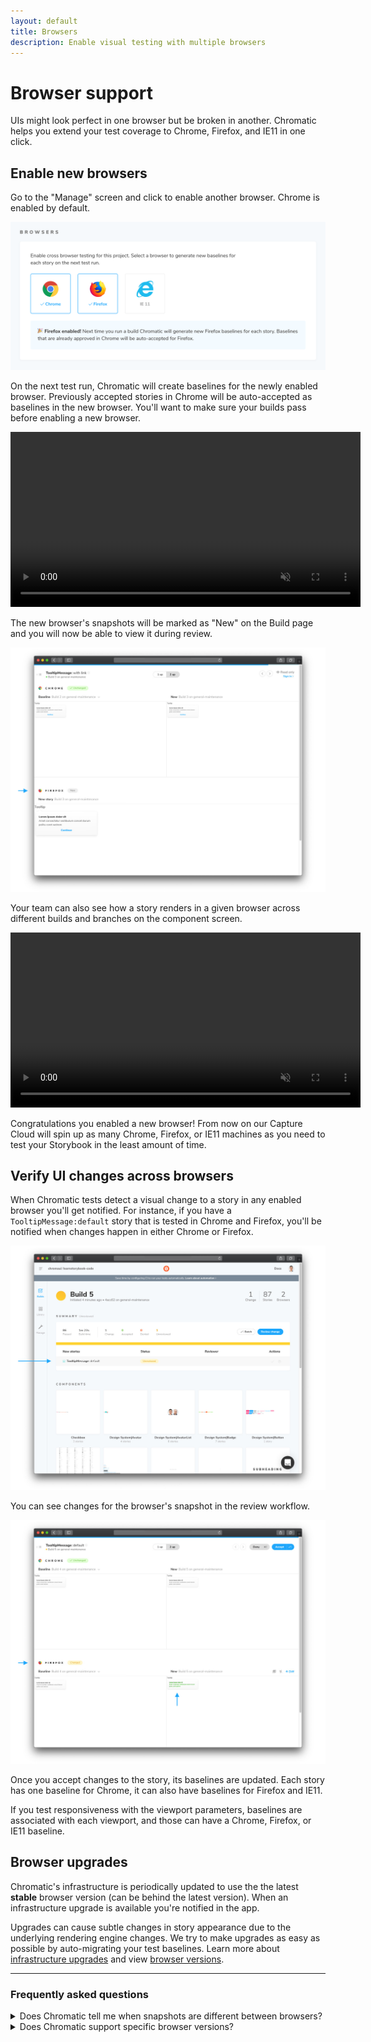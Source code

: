 ```yaml
---
layout: default
title: Browsers
description: Enable visual testing with multiple browsers
---
```


# Browser support

UIs might look perfect in one browser but be broken in another. Chromatic helps you extend your test coverage to Chrome, Firefox, and IE11 in one click.

## Enable new browsers

Go to the "Manage" screen and click to enable another browser. Chrome is enabled by default.

![Enable firefox in Chromatic](img/browser-managescreen-enable-firefox.png)

On the next test run, Chromatic will create baselines for the newly enabled browser. Previously accepted stories in Chrome will be auto-accepted as baselines in the new browser. You'll want to make sure your builds pass before enabling a new browser.

<video autoPlay muted playsInline loop width="560px" class="center">
  <source src="img/browser-buildscreen-multiple-browsers-inprogress.mp4" type="video/mp4" />
</video>

The new browser's snapshots will be marked as "New" on the Build page and you will now be able to view it during review.

![New Firefox snapshot in Chromatic](img/browser-snapshotscreen-new-firefox-snapshot.jpg)

Your team can also see how a story renders in a given browser across different builds and branches on the component screen.

<video autoPlay muted playsInline loop width="560px" class="center">
  <source src="img/browser-componentscreen-toggle-snapshots.mp4" type="video/mp4" />
</video>

Congratulations you enabled a new browser! From now on our Capture Cloud will spin up as many Chrome, Firefox, or IE11 machines as you need to test your Storybook in the least amount of time.

## Verify UI changes across browsers

When Chromatic tests detect a visual change to a story in any enabled browser you'll get notified. For instance, if you have a `TooltipMessage:default` story that is tested in Chrome and Firefox, you'll be notified when changes happen in either Chrome or Firefox.

![Notification of changes in Firefox snapshot](img/browser-buildscreen-notification.jpg)

You can see changes for the browser's snapshot in the review workflow.

![Changes in Firefox snapshot](img/browser-snapshotscreen-diff-in-firefox-snapshot.jpg)

Once you accept changes to the story, its baselines are updated. Each story has one baseline for Chrome, it can also have baselines for Firefox and IE11.

<div class="aside">If you test responsiveness with the viewport parameters, baselines are associated with each viewport, and those can have a Chrome, Firefox, or IE11 baseline.</div>

## Browser upgrades

Chromatic's infrastructure is periodically updated to use the the latest **stable** browser version (can be behind the latest version). When an infrastructure upgrade is available you're notified in the app.

Upgrades can cause subtle changes in story appearance due to the underlying rendering engine changes. We try to make upgrades as easy as possible by auto-migrating your test baselines. Learn more about [infrastructure upgrades](infrastructure-upgrades) and view [browser versions](infrastructure-release-notes).

---

### Frequently asked questions

<details>
<summary>Does Chromatic tell me when snapshots are different between browsers?</summary>

This has significant trade offs. Teams that try to verify consistency between browsers end up encountering false positives due to inherent browser/device/OS differences like anti-aliasing and font rendering. Or they require workarounds like loosening diff thresholds which result in false negatives.

Chromatic does not programmatically compare snapshots from different browsers against each other. Instead, we compare the snapshots for each browser against the baseline for that browser.

</details>

<details>
<summary>Does Chromatic support specific browser versions?</summary>

Chromatic does not support running tests on specific browser versions. During the course of building Chromatic's Capture Cloud, we found that not all browser versions are created equal. Some contain bugs that lead to rendering inconsistencies. Our aim is to take care of these messy details so that you don't have to, giving you consistently flake free tests. 
  
We extensively test new browser versions and modify our infrastructure to handle quirks between them. Our goal is to provide you with the latest stable version of each of our supported browsers on a timely schedule with a painless upgrade experience between them.

We don't maintain support for old browser versions in Chromatic since most users are upgraded to the lastest version automatically and this simplifies our infrastructure and customer support.
</details>
